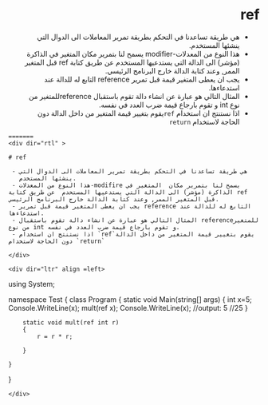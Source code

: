 
<div dir="rtl" ">

# ref


 - هي طريقة تساعدنا في التحكم بطريقة تمرير المعاملات الى الدوال التي
   ينشئها المستخدم.
 - هذا النوع من المعدلات-modifier يسمح لنا بتمرير مكان  المتغير في الذاكرة (مؤشر) الى الدالة التي يستدعيها المستخدم  عن طريق كتابة ref قبل المتغير الممر, وعند كتابة الدالة خارج البرنامج الرئيسي.
 - يجب ان يعطى المتغير قيمة قبل تمرير reference التابع له للدالة عند استدعاءها.
 - المثال التالي هو عبارة عن انشاء دالة تقوم باستقبال referenceللمتغير من نوع int و تقوم بارجاع قيمة ضرب العدد في نفسه.
 - اذا نستنتج ان استخدام `ref`يقوم بتغيير قيمة المتغير من داخل الدالة دون الحاجة لاستخدام `return`

</div>

<div dir="ltr" align =left>

```
=======
<div dir="rtl" > 
 
# ref

 - هي طريقة تساعدنا في التحكم بطريقة تمرير المعاملات الى الدوال التي
   ينشئها المستخدم.
 - هذا النوع من المعدلات-modifire يسمح لنا بتمرير مكان  المتغير في الذاكرة (مؤشر) الى الدالة التي يستدعيها المستخدم  عن طريق كتابة ref قبل المتغير الممر, وعند كتابة الدالة خارج البرنامج الرئيسي.
 - يجب ان يعطى المتغير قيمة قبل تمرير reference التابع له للدالة عند استدعاءها.
 - المثال التالي هو عبارة عن انشاء دالة تقوم باستقبال referenceللمتغير من نوع int و تقوم بارجاع قيمة ضرب العدد في نفسه.
 - اذا نستنتج ان استخدام `ref`يقوم بتغيير قيمة المتغير من داخل الدالة دون الحاجة لاستخدام `return`

</div>

<div dir="ltr" align =left>

```

using System;

namespace Test
{
    class Program
    {
        static void Main(string[] args)
        {
            int x=5;
            Console.WriteLine(x);
            mult(ref x);
            Console.WriteLine(x);
            //output: 5
                    //25
        }

        static void mult(ref int r)
        {
            r = r * r;
            
        }
        
    }
}

```
</div>
